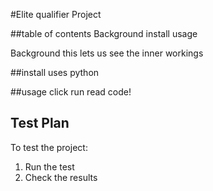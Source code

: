 #Elite qualifier Project


##table of contents
Background
install
usage


Background
this lets us see the inner workings


##install
uses python


##usage 
click run read code!

## Test Plan

To test the project:

1.  Run the test
2.  Check the results